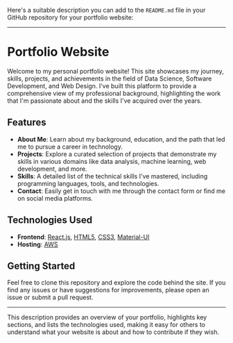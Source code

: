 Here's a suitable description you can add to the `README.md` file in your GitHub repository for your portfolio website:

---

# Portfolio Website

Welcome to my personal portfolio website! This site showcases my journey, skills, projects, and achievements in the field of Data Science, Software Development, and Web Design. I've built this platform to provide a comprehensive view of my professional background, highlighting the work that I'm passionate about and the skills I've acquired over the years.

## Features

- **About Me**: Learn about my background, education, and the path that led me to pursue a career in technology.
- **Projects**: Explore a curated selection of projects that demonstrate my skills in various domains like data analysis, machine learning, web development, and more.
- **Skills**: A detailed list of the technical skills I've mastered, including programming languages, tools, and technologies.
- **Contact**: Easily get in touch with me through the contact form or find me on social media platforms.

## Technologies Used

- **Frontend**: [React.js](https://reactjs.org/), [HTML5](https://developer.mozilla.org/en-US/docs/Web/HTML), [CSS3](https://developer.mozilla.org/en-US/docs/Web/CSS), [Material-UI](https://mui.com/)
- **Hosting**: [AWS](https://aws.amazon.com/)

## Getting Started

Feel free to clone this repository and explore the code behind the site. If you find any issues or have suggestions for improvements, please open an issue or submit a pull request.

---

This description provides an overview of your portfolio, highlights key sections, and lists the technologies used, making it easy for others to understand what your website is about and how to contribute if they wish.
